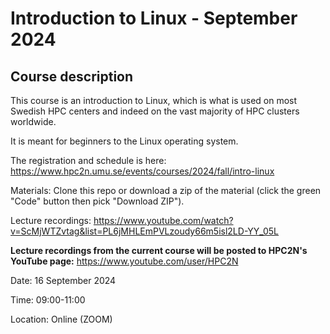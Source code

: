 # Introduction to Linux - September 2024

## Course description

This course is an introduction to Linux, which is what is used on most Swedish HPC centers and indeed on the vast majority of HPC clusters worldwide. 

It is meant for beginners to the Linux operating system.

The registration and schedule is here: https://www.hpc2n.umu.se/events/courses/2024/fall/intro-linux 

Materials: Clone this repo or download a zip of the material (click the green "Code" button then pick "Download ZIP"). 

Lecture recordings: https://www.youtube.com/watch?v=ScMjWTZvtag&list=PL6jMHLEmPVLzoudy66m5isl2LD-YY_05L

**Lecture recordings from the current course will be posted to HPC2N's YouTube page:** https://www.youtube.com/user/HPC2N

Date: 16 September 2024

Time: 09:00-11:00

Location: Online (ZOOM)
